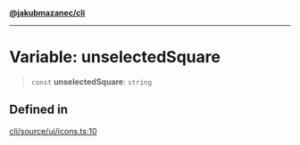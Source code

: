 [**@jakubmazanec/cli**](../../../README.md)

---

# Variable: unselectedSquare

> `const` **unselectedSquare**: `string`

## Defined in

[cli/source/ui/icons.ts:10](https://github.com/jakubmazanec/tools/blob/3e339f67fc5b5cd011c28acb315570a2f29efedc/packages/cli/source/ui/icons.ts#L10)
